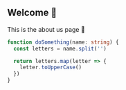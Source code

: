 ## Welcome 🥸

This is the about us page 👀

```ts
function doSomething(name: string) {
  const letters = name.split('')

  return letters.map(letter => {
    letter.toUpperCase()
  })
}
```